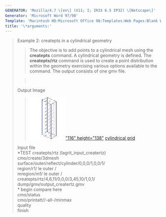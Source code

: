 ```yaml
---
GENERATOR: 'Mozilla/4.7 \[en\] (X11; I; IRIX 6.5 IP32) \[Netscape\]'
Generator: 'Microsoft Word 97/98'
Template: 'Macintosh HD:Microsoft Office 98:Templates:Web Pages:Blank Web Page'
title: '\*arguments:'
---
```


> Example 2: createpts in a cylindrical geometry
>
> > The objective is to add points to a cylindrical mesh using the
> > **createpts** command.
> > A cylindrical geometry is defined. The **createpts/rtz** command is
> > used to create a point distribution within the geometry exercising
> > various options available to the command. The output consists of one
> > gmv file.
>
> >  
>
> Output Image
>
> > [![](image/image2tn.gif)"116"
> > height="138"](image/image2.gif) [cylindrical
> > grid](image/image2.gif)
>
> Input file\
> \*TEST createpts/rtz (lagrit\_input\_creatertz)\
> cmo/create/3dmesh\
> surface/outer/reflect/cylinder/0,0,0/1,0,0/1/\
> region/r1/ le outer /\
> mregion/m1/ le outer /\
> createpts/rtz/4,6,11/0,0,0/3,45,10/1,0,1/\
> dump/gmv/output\_creatertz.gmv\
> \* begin compare here\
> cmo/status\
> cmo/printatt//-all-/minmax\
> quality\
> finish
>
> >
